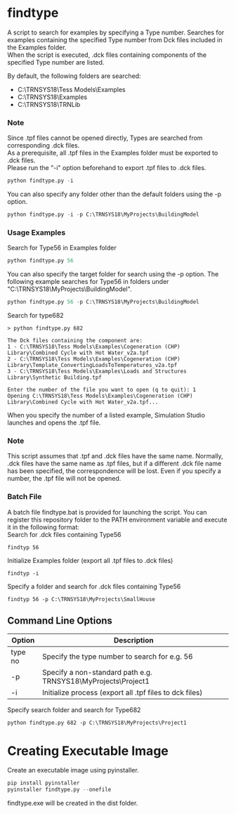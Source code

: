 # findtype
A script to search for examples by specifying a Type number.
Searches for examples containing the specified Type number from Dck files included in the Examples folder.
<br>
When the script is executed, .dck files containing components of the specified Type number are listed.

By default, the following folders are searched:

* C:\TRNSYS18\Tess Models\Examples
* C:\TRNSYS18\Examples
* C:\TRNSYS18\TRNLib

### Note
Since .tpf files cannot be opened directly, Types are searched from corresponding .dck files.<br>
As a prerequisite, all .tpf files in the Examples folder must be exported to .dck files.<br>
Please run the "-i" option beforehand to export .tpf files to .dck files.

```python
python findtype.py -i
```

You can also specify any folder other than the default folders using the -p option.
```python
python findtype.py -i -p C:\TRNSYS18\MyProjects\BuildingModel
```

### Usage Examples
Search for Type56 in Examples folder
```python
python findtype.py 56
```

You can also specify the target folder for search using the -p option.
The following example searches for Type56 in folders under "C:\TRNSYS18\MyProjects\BuildingModel".
```python
python findtype.py 56 -p C:\TRNSYS18\MyProjects\BuildingModel
```

Search for type682
```
> python findtype.py 682

The Dck files containing the component are:
1 - C:\TRNSYS18\Tess Models\Examples\Cogeneration (CHP) Library\Combined Cycle with Hot Water_v2a.tpf
2 - C:\TRNSYS18\Tess Models\Examples\Cogeneration (CHP) Library\Template_ConvertingLoadsToTemperatures_v2a.tpf
3 - C:\TRNSYS18\Tess Models\Examples\Loads and Structures Library\Synthetic Building.tpf

Enter the number of the file you want to open (q to quit): 1
Opening C:\TRNSYS18\Tess Models\Examples\Cogeneration (CHP) Library\Combined Cycle with Hot Water_v2a.tpf...
```

When you specify the number of a listed example, Simulation Studio launches and opens the .tpf file.

### Note
This script assumes that .tpf and .dck files have the same name. Normally, .dck files have the same name as .tpf files, but if a different .dck file name has been specified, the correspondence will be lost. Even if you specify a number, the .tpf file will not be opened.

### Batch File
A batch file findtype.bat is provided for launching the script. You can register this repository folder to the PATH environment variable and execute it in the following format:
<br>
Search for .dck files containing Type56
```
findtyp 56
```
Initialize Examples folder (export all .tpf files to .dck files)
```
findtyp -i
```
Specify a folder and search for .dck files containing Type56
```
findtyp 56 -p C:\TRNSYS18\MyProjects\SmallHouse
```

## Command Line Options
|Option|Description|
|-|-|
|type no|Specify the type number to search for e.g. 56|
|-p | Specify a non-standard path e.g. TRNSYS18\MyProjects\Project1
|-i | Initialize process (export all .tpf files to dck files)

Specify search folder and search for Type682
```
python findtype.py 682 -p C:\TRNSYS18\MyProjects\Project1
```
# Creating Executable Image
Create an executable image using pyinstaller.
```python
pip install pyinstaller
pyinstaller findtype.py --onefile
```
findtype.exe will be created in the dist folder.

